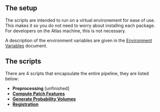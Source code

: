 ## The setup

The scripts are intended to run on a virtual environement for ease of use. This makes it so you do not need to worry about installing each package. For developers on the Atlas machine, this is not necessary.

A description of the environment variables are given in the [Environment Variables](environmentVariables.md) document.

## The scripts

There are 4 scripts that encapsulate the entire pipeline, they are listed below:
- __Preprocessing__ [unfinished]
- __[Compute Patch Features](demo_compute_patch_features.md)__
- __[Generate Probability Volumes](demo_generate_probability_volumes.md)__
- __[Registration](demo_registration.md)__


